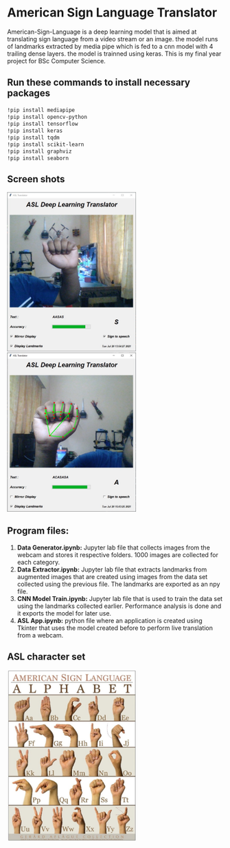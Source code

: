 # American Sign Language Translator


American-Sign-Language is a deep learning model that is aimed at translating
sign language from a video stream or an image. the model runs of landmarks extracted by media pipe which is fed to a cnn model with 4 trailing dense layers. the model is trainned using keras. This is my final year project for BSc Computer Science.

## Run these commands to install necessary packages

```
!pip install mediapipe
!pip install opencv-python
!pip install tensorflow
!pip install keras
!pip install tqdm
!pip install scikit-learn
!pip install graphviz
!pip install seaborn
```

## Screen shots

<img src = "images/application UI 1.jpeg" width = 300>
<img src = "images/application UI 2.jpeg" width = 300>

## Program files:
1. <b>Data Generator.ipynb:</b> Jupyter lab file that collects images from the webcam and stores it
respective folders. 1000 images are collected for each category.
2. <b>Data Extractor.ipynb:</b> Jupyter lab file that extracts landmarks from augmented images that
are created using images from the data set collected using the previous file. The
landmarks are exported as an npy file.
3. <b>CNN Model Train.ipynb:</b> Jupyter lab file that is used to train the data set using the landmarks
collected earlier. Performance analysis is done and it exports the model for later use.
4. <b> ASL App.ipynb:</b> python file where an application is created using Tkinter that uses the model
created before to perform live translation from a webcam.


## ASL character set
<img src = "images/ASL_Alphabet.jpg" width = 300>
